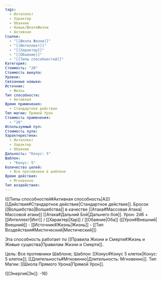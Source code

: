 ```yaml
---
tags:
  - Интеллект
  - Характер
  - Обаяние
  - Навык/ШколаЖизни
  - Активная
Ссылки:
  - "[[Школа Жизни]]"
  - "[[Интеллект]]"
  - "[[Характер]]"
  - "[[Обаяние]]"
  - "[[Типы способностей]]"
Категория: 
Стоимость: "20"
Стоимость выкупа: 
Уровни: 
Связанные навыки: 
Источник:
  - Жизнь
Тип способности:
  - Активная
Время применения:
  - Стандартное действие
Тип магии: Прямой Урон
Стоимость применения:
  - "16"
Используемый пул: 
Стоимость пула: 
Характеристики:
  - Интеллект
  - Характер
  - Обаяние
Дальность: "Конус: 5"
Шаблон:
  - "Конус: 5"
Количество целей:
  - Все противники в шаблоне
Время действия:
  - Мгновенно
Тип воздействия:
---
```

([[Типы способностей#Активная способность|А]]) [[Действия#Стандартное действие|Стандартное действие]]. Бросок [[Волшебство|Волшебства]] в качестве [[Атака#Массовая Атака|Массовой атаки]] [[Атака#Дальний Бой|Дальнего боя]]. Урон: 2d6 + [[Интеллект|Инт]] / [[Характер|Хар]] / [[Обаяние|Оба]] ([[Урон#Внешний|Внешний]] - [[Источник#Жизнь|Жизнь]] - [[Тип Воздействия#Мистический|Мистический]])

Эта способность работает по [[Правила Жизни и Смерти#Жизнь и Живые существа|Правилам Жизни и Смерти]].

Цель: Все противники Шаблоне; Шаблон: [[Конус#Конус 5 клеток|Конус: 5 клеток]]; [[Длительность#Мгновенно|Длительность: Мгновенно]]. Тип Магии: [[Школа Прямого Урона|Прямой Урон]].

([[Энергия|Эн]]: -16)